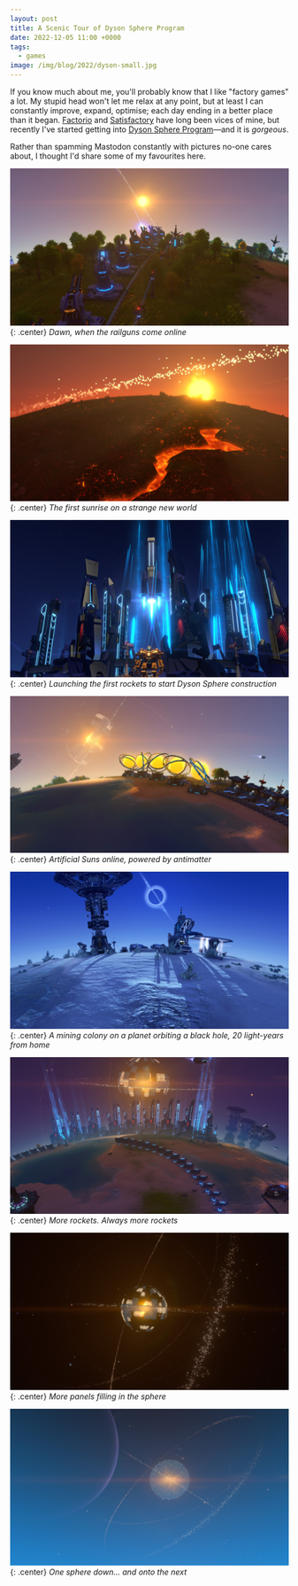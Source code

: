 ```yaml
---
layout: post
title: A Scenic Tour of Dyson Sphere Program
date: 2022-12-05 11:00 +0000
tags:
  - games
image: /img/blog/2022/dyson-small.jpg
---
```


If you know much about me, you'll probably know that I like "factory games" a lot. My stupid head won't let me relax at any point, but at least I can constantly improve, expand, optimise; each day ending in a better place than it began. [Factorio](https://www.factorio.com/) and [Satisfactory](https://www.satisfactorygame.com/) have long been vices of mine, but recently I've started getting into [Dyson Sphere Program](https://store.steampowered.com/app/1366540/Dyson_Sphere_Program/)&mdash;and it is *gorgeous*.

Rather than spamming Mastodon constantly with pictures no-one cares about, I thought I'd share some of my favourites here.

![Dyson Sphere Program screenshot showing EM Rail Ejectors launching solar sails](/img/blog/2022/dyson1.jpg){: .center}
*Dawn, when the railguns come online*

![Dyson Sphere Program screenshot showing a sun surrounded by solar sails rising over a volcanic planet](/img/blog/2022/dyson2.jpg){: .center}
*The first sunrise on a strange new world*

![Dyson Sphere Program screenshot showing the mecha in front of several rocket silos](/img/blog/2022/dyson3.jpg){: .center}
*Launching the first rockets to start Dyson Sphere construction*

![Dyson Sphere Program screenshot showing "artificial sun" power generators with a partially constructed Dyson Sphere in the background](/img/blog/2022/dyson4.jpg){: .center}
*Artificial Suns online, powered by antimatter*

![Dyson Sphere Program screenshot showing a small mining setup on an icy planet with a black hole in the backgorund](/img/blog/2022/dyson5.jpg){: .center}
*A mining colony on a planet orbiting a black hole, 20 light-years from home*

![Dyson Sphere Program screenshot showing eight rocket silos all launching](/img/blog/2022/dyson6.jpg){: .center}
*More rockets. Always more rockets*

![Dyson Sphere Program screenshot showing a partially contructed sphere from space](/img/blog/2022/dyson7.jpg){: .center}
*More panels filling in the sphere*

![Dyson Sphere Program screenshot showing a completed sphere around a sun rising from behind a gas giant](/img/blog/2022/dyson8.jpg){: .center}
*One sphere down... and onto the next*
